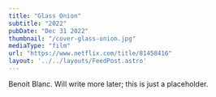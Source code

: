 ```yaml
---
title: "Glass Onion"
subtitle: "2022"
pubDate: "Dec 31 2022"
thumbnail: "/cover-glass-onion.jpg"
mediaType: "film"
url: "https://www.netflix.com/title/81458416"
layout: '../../layouts/FeedPost.astro'
---
```


Benoit Blanc. Will write more later; this is just a placeholder.